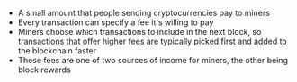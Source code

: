 - A small amount that people sending cryptocurrencies pay to miners
- Every transaction can specify a fee it's willing to pay
- Miners choose which transactions to include in the next block, so transactions that offer higher fees are typically picked first and added to the blockchain faster
- These fees are one of two sources of income for miners, the other being block rewards